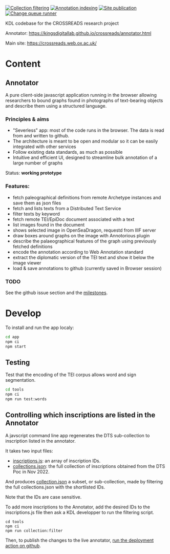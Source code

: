 [![Collection filtering](https://github.com/kingsdigitallab/crossreads/actions/workflows/subcollection.yml/badge.svg)](https://github.com/kingsdigitallab/crossreads/actions/workflows/subcollection.yml)
[![Annotation indexing](https://github.com/kingsdigitallab/crossreads/actions/workflows/index.yml/badge.svg)](https://github.com/kingsdigitallab/crossreads/actions/workflows/index.yml)
[![Site publication](https://github.com/kingsdigitallab/crossreads/actions/workflows/static.yml/badge.svg)](https://github.com/kingsdigitallab/crossreads/actions/workflows/static.yml)
[![Change queue runner](https://github.com/kingsdigitallab/crossreads/actions/workflows/run-change-queue.yml/badge.svg)](https://github.com/kingsdigitallab/crossreads/actions/workflows/run-change-queue.yml)

KDL codebase for the CROSSREADS research project

Annotator: https://kingsdigitallab.github.io/crossreads/annotator.html

Main site: https://crossreads.web.ox.ac.uk/

# Content

## Annotator

A pure client-side javascript application running in the browser allowing researchers
to bound graphs found in photographs of text-bearing objects and describe them using 
a structured language.

### Principles & aims

* "Severless" app: most of the code runs in the browser. The data is read from and written to github.
* The architecture is meant to be open and modular so it can be easily integrated with other services
* Follow existing data standards, as much as possible
* Intuitive and efficient UI, designed to streamline bulk annotation of a large number of graphs

Status: **working prototype**

### Features:

* fetch paleographical definitions from remote Archetype instances and save them as json files
* fetch and lists texts from a Distributed Text Service
* filter texts by keyword
* fetch remote TEI/EpiDoc document associated with a text
* list images found in the document
* shows selected image in OpenSeaDragon, requestd from IIIF server
* draw boxes around graphs on the image with Annotorious plugin
* describe the palaeographical features of the graph using previously fetched definitions
* encode the annotation according to Web Annotation standard
* extract the diplomatic version of the TEI text and show it below the image viewer
* load & save annotations to github (currently saved in Browser session)

### TODO

See the github issue section and the [milestones](https://github.com/kingsdigitallab/crossreads/milestones).

# Develop

To install and run the app localy:

```bash
cd app
npm ci
npm start
```

## Testing

Test that the encoding of the TEI corpus allows word and sign segmentation.

```bash
cd tools
npm ci
npm run test:words
```

## Controlling which inscriptions are listed in the Annotator

A javscript command line app regenerates the DTS sub-collection to inscription listed in the annotator.

It takes two input files:
* [inscriptions.js](https://github.com/kingsdigitallab/crossreads/blob/main/app/data/2023-08/inscriptions.json): an array of inscription IDs.
* [collections.json](https://github.com/kingsdigitallab/crossreads/blob/main/app/data/dts/api/collections.json): the full collection of inscriptions obtained from the DTS Poc in Nov 2022.

And produces [collection.json](https://github.com/kingsdigitallab/crossreads/blob/main/app/data/2023-08/collection.json) a subset, or sub-collection, made by filtering the full collections.json with the shortlisted IDs.

Note that the IDs are case sensitive.

To add more inscriptions to the Annotator, add the desired IDs to the inscriptions.js file then ask a KDL developper to run the filtering script.

```
cd tools
npm ci
npm run collection:filter
```

Then, to publish the changes to the live annotator, [run the deployment action on github](https://github.com/kingsdigitallab/crossreads/actions/workflows/static.yml).

